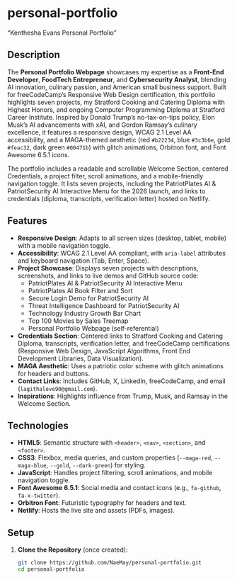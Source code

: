 # personal-portfolio
“Kenthesha Evans Personal Portfolio”

## Description
The **Personal Portfolio Webpage** showcases my expertise as a **Front-End Developer**, **FoodTech Entrepreneur**, and **Cybersecurity Analyst**, blending AI innovation, culinary passion, and American small business support. Built for freeCodeCamp’s Responsive Web Design certification, this portfolio highlights seven projects, my Stratford Cooking and Catering Diploma with Highest Honors, and ongoing Computer Programming Diploma at Stratford Career Institute. Inspired by Donald Trump’s no-tax-on-tips policy, Elon Musk’s AI advancements with xAI, and Gordon Ramsay’s culinary excellence, it features a responsive design, WCAG 2.1 Level AA accessibility, and a MAGA-themed aesthetic (red `#b22234`, blue `#3c3b6e`, gold `#feac32`, dark green `#00471b`) with glitch animations, Orbitron font, and Font Awesome 6.5.1 icons.

The portfolio includes a readable and scrollable Welcome Section, centered Credentials, a project filter, scroll animations, and a mobile-friendly navigation toggle. It lists seven projects, including the PatriotPlates AI & PatriotSecurity AI Interactive Menu for the 2026 launch, and links to credentials (diploma, transcripts, verification letter) hosted on Netlify.

## Features
- **Responsive Design**: Adapts to all screen sizes (desktop, tablet, mobile) with a mobile navigation toggle.
- **Accessibility**: WCAG 2.1 Level AA compliant, with `aria-label` attributes and keyboard navigation (Tab, Enter, Space).
- **Project Showcase**: Displays seven projects with descriptions, screenshots, and links to live demos and GitHub source code:
  - PatriotPlates AI & PatriotSecurity AI Interactive Menu
  - PatriotPlates AI Book Filter and Sort
  - Secure Login Demo for PatriotSecurity AI
  - Threat Intelligence Dashboard for PatriotSecurity AI
  - Technology Industry Growth Bar Chart
  - Top 100 Movies by Sales Treemap
  - Personal Portfolio Webpage (self-referential)
- **Credentials Section**: Centered links to Stratford Cooking and Catering Diploma, transcripts, verification letter, and freeCodeCamp certifications (Responsive Web Design, JavaScript Algorithms, Front End Development Libraries, Data Visualization).
- **MAGA Aesthetic**: Uses a patriotic color scheme with glitch animations for headers and buttons.
- **Contact Links**: Includes GitHub, X, LinkedIn, freeCodeCamp, and email (`lagithalove90@gmail.com`).
- **Inspirations**: Highlights influence from Trump, Musk, and Ramsay in the Welcome Section.

## Technologies
- **HTML5**: Semantic structure with `<header>`, `<nav>`, `<section>`, and `<footer>`.
- **CSS3**: Flexbox, media queries, and custom properties (`--maga-red`, `--maga-blue`, `--gold`, `--dark-green`) for styling.
- **JavaScript**: Handles project filtering, scroll animations, and mobile navigation toggle.
- **Font Awesome 6.5.1**: Social media and contact icons (e.g., `fa-github`, `fa-x-twitter`).
- **Orbitron Font**: Futuristic typography for headers and text.
- **Netlify**: Hosts the live site and assets (PDFs, images).

## Setup
1. **Clone the Repository** (once created):
   ```bash
   git clone https://github.com/NaeMay/personal-portfolio.git
   cd personal-portfolio

